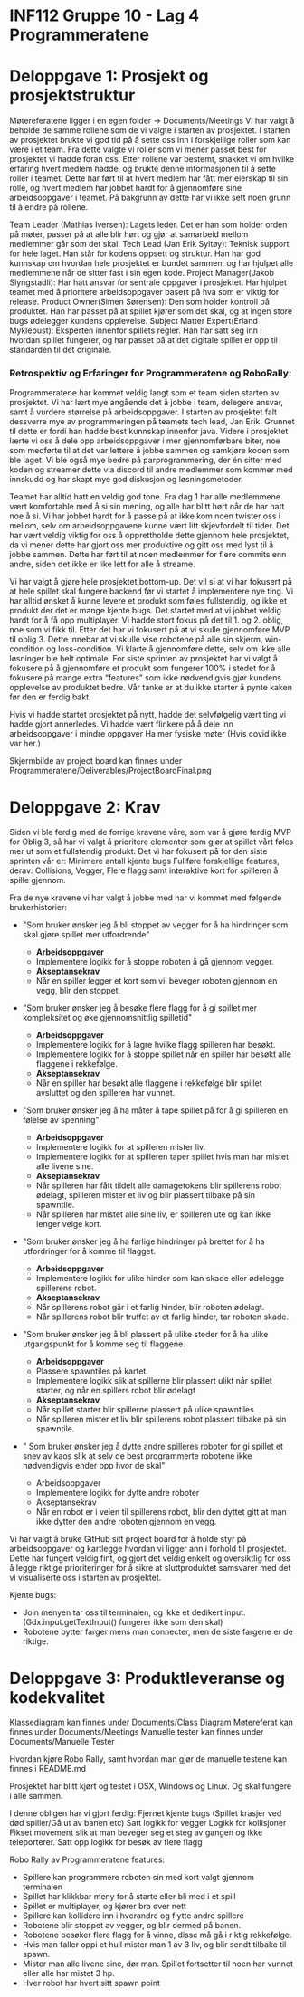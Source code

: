 # INF112 Gruppe 10 - Lag 4 Programmeratene
# Deloppgave 1: Prosjekt og prosjektstruktur

Møtereferatene ligger i en egen folder -> Documents/Meetings
Vi har valgt å beholde de samme rollene som de vi valgte i starten av prosjektet. I starten av prosjektet brukte vi god tid på å sette oss inn i forskjellige roller som kan være i et team. Fra dette valgte vi roller som vi mener passet best for prosjektet vi hadde foran oss. Etter rollene var bestemt, snakket vi om hvilke erfaring hvert medlem hadde, og brukte denne informasjonen til å sette roller i teamet. Dette har ført til at hvert medlem har fått mer eierskap til sin rolle, og hvert medlem har jobbet hardt for å gjennomføre sine arbeidsoppgaver i teamet. På bakgrunn av dette har vi ikke sett noen grunn til å endre på rollene.

Team Leader (Mathias Iversen): Lagets leder. Det er han som holder orden på møter, passer på at alle blir hørt og gjør at samarbeid mellom medlemmer går som det skal.
Tech Lead (Jan Erik Syltøy): Teknisk support for hele laget. Han står for kodens oppsett og struktur. Han har god kunnskap om hvordan hele prosjektet er bundet sammen, og har hjulpet alle medlemmene når de sitter fast i sin egen kode.
Project Manager(Jakob Slyngstadli): Har hatt ansvar for sentrale oppgaver i prosjektet. Har hjulpet teamet med å prioritere arbeidsoppgaver basert på hva som er viktig for release.
Product Owner(Simen Sørensen): Den som holder kontroll på produktet. Han har passet på at spillet kjører som det skal, og at ingen store bugs ødelegger kundens opplevelse.
Subject Matter Expert(Erland Myklebust): Eksperten innenfor spillets regler. Han har satt seg inn i hvordan spillet fungerer, og har passet på at det digitale spillet er opp til standarden til det originale.

### Retrospektiv og Erfaringer for Programmeratene og RoboRally:

Programmeratene har kommet veldig langt som et team siden starten av prosjektet. Vi har lært mye angående det å jobbe i team, delegere ansvar, samt å vurdere størrelse på arbeidsoppgaver. I starten av prosjektet falt dessverre mye av programmeringen på teamets tech lead, Jan Erik. Grunnet til dette er fordi han hadde best kunnskap innenfor java. Videre i prosjektet lærte vi oss å dele opp arbeidsoppgaver i mer gjennomførbare biter, noe som medførte til at det var lettere å jobbe sammen og samkjøre koden som ble laget. Vi ble også  mye bedre på parprogrammering, der én sitter med koden og streamer dette via discord til andre medlemmer som kommer med innskudd og har skapt mye god diskusjon og løsningsmetoder.

Teamet har alltid hatt en veldig god tone. Fra dag 1 har alle medlemmene vært komfortable med å si sin mening, og alle har blitt hørt når de har hatt noe å si. Vi har jobbet hardt for å passe på at ikke kom noen twister oss i mellom, selv om arbeidsoppgavene kunne vært litt skjevfordelt til tider. Det har vært veldig viktig for oss å opprettholde dette gjennom hele prosjektet, da vi mener dette har gjort oss mer produktive og gitt oss med lyst til å jobbe sammen. Dette har ført til at noen medlemmer for flere commits enn andre, siden det ikke er like lett for alle å streame.

Vi har valgt å gjøre hele prosjektet bottom-up. Det vil si at vi har fokusert på at hele spillet skal fungere backend før vi startet å implementere nye ting. Vi har alltid ønsket å kunne levere et produkt som føles fullstendig, og ikke et produkt der det er mange kjente bugs. Det startet med at vi jobbet veldig hardt for å få opp multiplayer. Vi hadde stort fokus på det til 1. og 2. oblig, noe som vi fikk til. Etter det har vi fokusert på at vi skulle gjennomføre MVP til oblig 3. Dette innebar at vi skulle vise robotene på alle sin skjerm, win-condition og loss-condition. Vi klarte å gjennomføre dette, selv om ikke alle løsninger ble helt optimale. For siste sprinten av prosjektet har vi valgt å fokusere på å gjennomføre et produkt som fungerer 100% i stedet for å fokusere på mange extra “features” som ikke nødvendigvis gjør kundens opplevelse av produktet bedre. Vår tanke er at du ikke starter å pynte kaken før den er ferdig bakt.

Hvis vi hadde startet prosjektet på nytt, hadde det selvfølgelig vært ting vi hadde gjort annerledes.
Vi hadde vært flinkere på å dele inn arbeidsoppgaver i mindre oppgaver
Ha mer fysiske møter (Hvis covid ikke var her.)

Skjermbilde av project board kan finnes under Programmeratene/Deliverables/ProjectBoardFinal.png

# Deloppgave 2: Krav
Siden vi ble ferdig med de forrige kravene våre, som var å gjøre ferdig MVP for Oblig 3, så har vi valgt å prioritere elementer som gjør at spillet vårt føles mer ut som et fullstendig produkt. Det vi har fokusert på for den siste sprinten vår er:
Minimere antall kjente bugs
Fullføre forskjellige features, derav: Collisions, Vegger, Flere flagg samt interaktive kort for spilleren å spille gjennom.

Fra de nye kravene vi har valgt å jobbe med har vi kommet med følgende brukerhistorier:

- "Som bruker ønsker jeg å bli stoppet av vegger for å ha hindringer som skal gjøre spillet mer utfordrende"
    - **Arbeidsoppgaver**
    - Implementere logikk for å stoppe roboten å gå gjennom vegger.
    - **Akseptansekrav**
    - Når en spiller legger et kort som vil beveger roboten gjennom en vegg, blir den stoppet.

- "Som bruker ønsker jeg å besøke flere flagg for å gi spillet mer kompleksitet og øke gjennomsnittlig spilletid"
    - **Arbeidsoppgaver**
    - Implementere logikk for å lagre hvilke flagg spilleren har besøkt.
    - Implementere logikk for å stoppe spillet når en spiller har besøkt alle flaggene i rekkefølge.
    -  **Akseptansekrav**
    - Når en spiller har besøkt alle flaggene i rekkefølge blir spillet avsluttet og den spilleren har vunnet.

- "Som bruker ønsker jeg å ha måter å tape spillet på for å gi spilleren en følelse av spenning"
    - **Arbeidsoppgaver**
    - Implementere logikk for at spilleren mister liv.
    - Implementere logikk for at spilleren taper spillet hvis man har mistet alle livene sine.
    - **Akseptansekrav**
    - Når spilleren har fått tildelt alle damagetokens blir spillerens robot ødelagt, spilleren mister et liv og blir plassert tilbake på sin spawntile.
    - Når spilleren har mistet alle sine liv, er spilleren ute og kan ikke lenger velge kort.

- "Som bruker ønsker jeg å ha farlige hindringer på brettet for å ha utfordringer for å komme til flagget.
    - **Arbeidsoppgaver**
    - Implementere logikk for ulike hinder som kan skade eller ødelegge spillerens robot.
    -  **Akseptansekrav**
    - Når spillerens robot går i et farlig hinder, blir roboten ødelagt.
    - Når spillerens robot blir truffet av et farlig hinder, tar roboten skade.

- "Som bruker ønsker jeg å bli plassert på ulike steder for å ha ulike utgangspunkt for å komme seg til flaggene.
    -  **Arbeidsoppgaver**
    - Plassere spawntiles på kartet.
    - Implementere logikk slik at spillerne blir plassert ulikt når spillet starter, og når en spillers robot blir ødelagt
    -  **Akseptansekrav**
    - Når spillet starter blir spillerne plassert på ulike spawntiles
    - Når spilleren mister et liv blir spillerens robot plassert tilbake på sin spawntile.

- " Som bruker ønsker jeg å dytte andre spilleres roboter for gi spillet et snev av kaos slik at selv de best programmerte robotene ikke nødvendigvis ender opp hvor de skal"
    - Arbeidsoppgaver
    - Implementere logikk for dytte andre roboter
    -  Akseptansekrav
    - Når en robot er i veien til spillerens robot,  blir den dyttet gitt at man ikke dytter den andre roboten gjennom en vegg.

Vi har valgt å bruke GitHub sitt project board for å holde styr på arbeidsoppgaver og kartlegge hvordan vi ligger ann i forhold til prosjektet. Dette har fungert veldig fint, og gjort det veldig enkelt og oversiktlig for oss å legge riktige prioriteringer for å sikre at sluttproduktet samsvarer med det vi visualiserte oss i starten av prosjektet.

Kjente bugs:
- Join menyen tar oss til terminalen, og ikke et dedikert input. (Gdx.input.getTextInput() fungerer ikke som den skal)
- Robotene bytter farger mens man connecter, men de siste fargene er de riktige.

# Deloppgave 3: Produktleveranse og kodekvalitet

Klassediagram kan finnes under Documents/Class Diagram
Møtereferat kan finnes under Documents/Meetings
Manuelle tester kan finnes under Documents/Manuelle Tester

Hvordan kjøre Robo Rally, samt hvordan man gjør de manuelle testene kan finnes i README.md

Prosjektet har blitt kjørt og testet i OSX, Windows og Linux. Og skal fungere i alle sammen.

I denne obligen har vi gjort ferdig:
Fjernet kjente bugs (Spillet krasjer ved død spiller/Gå ut av banen etc)
Satt logikk for vegger
Logikk for kollisjoner
Fikset movement slik at man beveger seg et steg av gangen og ikke teleporterer.
Satt opp logikk for besøk av flere flagg

Robo Rally av Programmeratene features:
- Spillere kan programmere roboten sin med kort valgt gjennom terminalen
- Spillet har klikkbar meny for å starte eller bli med i et spill
- Spillet er multiplayer, og kjører bra over nett
- Spillere kan kollidere inn i hverandre og flytte andre spillere
- Robotene blir stoppet av vegger, og blir dermed på banen.
- Robotene besøker flere flagg for å vinne, disse må gå i riktig rekkefølge.
- Hvis man faller oppi et hull mister man 1 av 3 liv, og blir sendt tilbake til spawn.
- Mister man alle livene sine, dør man. Spillet fortsetter til noen har vunnet eller alle har mistet 3 hp.
- Hver robot har hvert sitt spawn point
